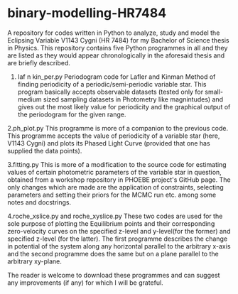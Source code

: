 # binary-modelling-HR7484
A repository for codes written in Python to analyze, study and model the Eclipsing Variable V1143 Cygni (HR 7484) for my Bachelor of Science thesis in Physics. 
This repository contains five Python programmes in all and they are listed as they would appear chronologically in the aforesaid thesis and are briefly described.

1. laf n kin_per.py 
Periodogram code for Lafler and Kinman Method of finding periodicity of a periodic/semi-periodic variable star. This program basically accepts observable 
datasets (tested only for small-medium sized sampling datasets in Photometry like magnintudes) and gives out the most likely value for periodicity and the graphical output of the 
periodogram for the given range.

2.ph_plot.py
This programme is more of a companion to the previous code. This programme accepts the value of periodicity of a variable star (here, V1143 Cygni) and plots its 
Phased Light Curve (provided that one has supplied the data points).

3.fitting.py
This is more of a modification to the source code for estimating values of certain photometric parameters of the variable star in question, obtained from a workshop repository 
in PHOEBE project's GitHub page. The only changes which are made are the application of constraints, selecting parameters and setting their priors for the MCMC run etc. among some 
notes and docstrings.

4.roche_xslice.py and roche_xyslice.py
These two codes are used for the sole purpose of plotting the Equilibrium points and their corresponding zero-velocity curves on the specified z-level and y-level(for the former) 
and specified z-level (for the latter). The first programme describes the change in potential of the system along any horizontal parallel to the arbitrary x-axis and the second 
programme does the same but on a plane parallel to the arbitrary xy-plane.

The reader is welcome to download these programmes and can suggest any improvements (if any) for which I will be grateful.



